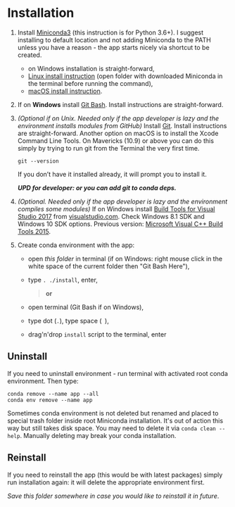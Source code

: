 # Installation

1. Install [Miniconda3](https://conda.io/miniconda.html)
  (this instruction is for Python 3.6+). I suggest
  installing to default location and not adding Miniconda
  to the PATH unless you have a reason - the app starts
  nicely via shortcut to be created.
    * on Windows installation is straight-forward,
    * [Linux install instruction](https://docs.conda.io/projects/conda/en/latest/user-guide/install/linux.html)
      (open folder with downloaded Miniconda in the terminal before running the command),
    * [macOS install instruction](https://docs.conda.io/projects/conda/en/latest/user-guide/install/macos.html).

2. If on **Windows** install [Git Bash](https://git-scm.com/downloads).
  Install instructions are straight-forward.

3. _(Optional if on Unix. Needed only if the app developer is
  lazy and the environment installs modules from GitHub)_
  Install [Git](https://git-scm.com/downloads).
  Install instructions are straight-forward. Another
  option on macOS is to install the Xcode Command
  Line Tools. On Mavericks (10.9) or above you can
  do this simply by trying to run git from the
  Terminal the very first time.

       git --version

    If you don’t have it installed already, it will
    prompt you to install it.
    
    _**UPD for developer: or you can add git to conda deps.**_

4. _(Optional. Needed only if the app developer is
  lazy and the environment compiles some modules)_
  If on Windows install
  [Build Tools for Visual Studio 2017](https://www.visualstudio.com/thank-you-downloading-visual-studio/?sku=BuildTools&rel=15)
  from [visualstudio.com](https://www.visualstudio.com/downloads/).
  Check Windows 8.1 SDK and Windows 10 SDK options.
  Previous version:
  [Microsoft Visual C++ Build Tools 2015](https://go.microsoft.com/fwlink/?LinkId=691126).

5. Create conda environment with the app:

    - open *this folder* in terminal (if on Windows:
      right mouse click in the white space of the current folder then "Git Bash Here"),
    - type `. ./install`, enter,  

      >  **or**  

    - open terminal (Git Bash if on Windows),
    - type dot (`.`), type space (` `),
    - drag'n'drop `install` script to the terminal, enter  


## Uninstall

If you need to uninstall environment - run terminal with
activated root conda environment. Then type:

    conda remove --name app --all
    conda env remove --name app

Sometimes conda environment is not deleted but renamed and placed to special trash
folder inside root Miniconda installation. It's out of action this way but still takes
disk space. You may need to delete it via `conda clean --help`. Manually deleting may
break your conda installation.


## Reinstall

If you need to reinstall the app (this would be with latest packages) simply run
installation again: it will delete the appropriate environment first.

*Save this folder somewhere in case you would like to reinstall it in future*.

